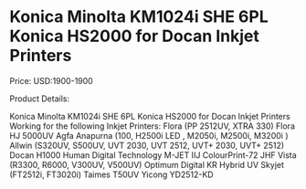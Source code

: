# Konica Minolta KM1024i SHE 6PL Konica HS2000 for Docan Inkjet Printers

Price: USD:1900-1900

Product Details:

Konica Minolta KM1024i SHE 6PL Konica HS2000 for Docan Inkjet Printers
Working for the following Inkjet Printers:
Flora (PP 2512UV, XTRA 330)
Flora HJ 5000UV
Agfa Anapurna (100, H2500i
LED
, M2050i, M2500i, M3200i )
Allwin (S320UV, S500UV, UVT 2030, UVT 2512, UVT+ 2030, UVT+ 2512)
Docan H1000
Human Digital Technology M-JET
IIJ ColourPrint-72
JHF Vista (R3300, R6000, V300UV, V500UV)
Optimum Digital KR Hybrid UV
Skyjet (FT2512i, FT3020i)
Taimes T50UV
Yicong YD2512-KD
